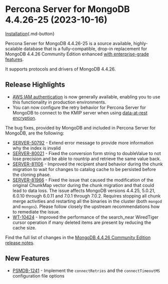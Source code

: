 
# Percona Server for MongoDB 4.4.26-25 (2023-10-16)

[Installation](../install/index.md){.md-button}

Percona Server for MongoDB 4.4.26-25 is a source available, highly-scalable database that is a
fully-compatible, drop-in replacement for MongoDB 4.4.26 Community Edition enhanced [with enterprise-grade features](../comparison.md).

It supports protocols and drivers of MongoDB 4.4.26.

## Release Highlights

* [AWS IAM authentication](../aws-iam.md) is now generally available, enabling you to use this functionality in production environments.
* You can now configure the retry behavior for Percona Server for MongoDB to connect to the KMIP server when using [data-at-rest encryption](../kmip.md). 

The bug fixes, provided by MongoDB and included in Percona Server for MongoDB, are the following:

* [SERVER-50792](https://jira.mongodb.org/browse/SERVER-50792) - Extend error message to provide more information why the index is invalid
* [SERVER-80021](https://jira.mongodb.org/browse/SERVER-80021) - Fixed the conversion form string to doubleValue to not lose precision and be able to rountrip and retrieve the same value back.
* [SERVER-81106](https://jira.mongodb.org/browse/SERVER-81106) - Improved the recipient shard behavior during the chunk migration to wait for changes to catalog cache to be persisted before the cloning phase.
* [SERVER-81966](https://jira.mongodb.org/browse/SERVER-81966) - Fixed the issue that caused the modification of the original ChunkMap vector during the chunk migration and that could lead to data loss. The issue affects MongoDB versions 4.4.25, 5.0.21, 6.0.10 through 6.0.11 and 7.0.1 through 7.0.2. Requires stopping all chunk merge activities and restarting all the binaries in the cluster (both `mongod` and `mongos`). Please follow closely the upstream recommendations how to remediate the issue.
* [WT-10424](https://jira.mongodb.org/browse/WT-10424) - Improved the performance of the search_near WiredTiger cursor operation if many deleted items are present by reducing the cache size.

Find the full list of changes in the [MongoDB 4.4.26 Community Edition release notes](https://www.mongodb.com/docs/manual/release-notes/4.4/#4.4.26---nov-27--2023).

## New Features

* [PSMDB-1241](https://jira.percona.com/browse/PSMDB-1241) - Implement the `connectRetries` and the `connectTimeoutMS` configuration file options




